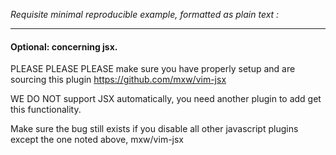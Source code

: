 *Requisite minimal reproducible example, formatted as plain text :*

<hr>

#### Optional: concerning jsx.
PLEASE PLEASE PLEASE make sure you have properly
setup and are sourcing this plugin https://github.com/mxw/vim-jsx

WE DO NOT support JSX automatically, you need another plugin to add get this
functionality.

Make sure the bug still exists if you disable all other javascript plugins
except the one noted above, mxw/vim-jsx
